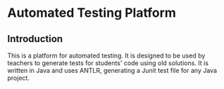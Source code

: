 # Automated Testing Platform
## Introduction
This is a platform for automated testing. It is designed to be used by teachers to generate tests for students' code using old solutions. It is written in Java and uses ANTLR, generating a Junit test file for any Java project.
